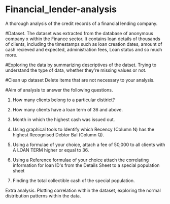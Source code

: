 # Financial_lender-analysis
A thorough analysis of the credit records of a financial lending company.

#Dataset.
The dataset was extracted from the database of anonymous company x within the Finance sector.
It contains loan details of thousands of clients, including the timestamps such as loan creation dates, amount of
cash recieved and expected, administration fees, Loan status and so much more.

#Exploring the data by summarizing descriptives of the datset.
Trying to understand the type of data, whether they're missing values or not.

#Clean up dataset
Delete items that are not necessary to your analysis.

#Aim of analysis to answer the following questions.
1. How many clients belong to a particular distirict?

2. How many clients have a loan term of 36 and above.

3. Month in which the highest cash was issued out.

4. Using graphical tools to Identify which Recency (Column N) has the highest Recognised Debtor Bal (Column Q).

5. Using a formulae of your choice, attach a fee of 50,000 to all clients with A LOAN TERM higher or equal to 36.

6. Using a Reference formulae of your choice attach the correlating information for loan ID's from the Details Sheet to a
special population sheet

7. Finding the total collectible cash of the special population.

Extra analysis.
Plotting correlation within the dataset, exploring the normal distribution patterns within the data.
